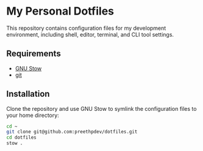 # My Personal Dotfiles

This repository contains configuration files for my development environment, including shell, editor, terminal, and CLI tool settings.

## Requirements

- [GNU Stow](https://www.gnu.org/software/stow/)
- [git](https://git-scm.com/)

## Installation

Clone the repository and use GNU Stow to symlink the configuration files to your home directory:

```sh
cd ~
git clone git@github.com:preethpdev/dotfiles.git
cd dotfiles
stow .
```
